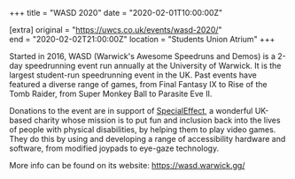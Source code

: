 +++
title = "WASD 2020"
date = "2020-02-01T10:00:00Z"

[extra]
original = "https://uwcs.co.uk/events/wasd-2020/"    
end = "2020-02-02T21:00:00Z"
location = "Students Union Atrium"
+++

Started in 2016, WASD (Warwick's Awesome Speedruns and Demos) is a 2-day speedrunning event run annually at the University of Warwick. It is the largest student-run speedrunning event in the UK. Past events have featured a diverse range of games, from Final Fantasy IX to Rise of the Tomb Raider, from Super Monkey Ball to Parasite Eve II.

Donations to the event are in support of [SpecialEffect](https://specialeffect.org.uk/), a wonderful UK-based charity whose mission is to put fun and inclusion back into the lives of people with physical disabilities, by helping them to play video games. They do this by using and developing a range of accessibility hardware and software, from modified joypads to eye-gaze technology.

More info can be found on its website: <https://wasd.warwick.gg/>

